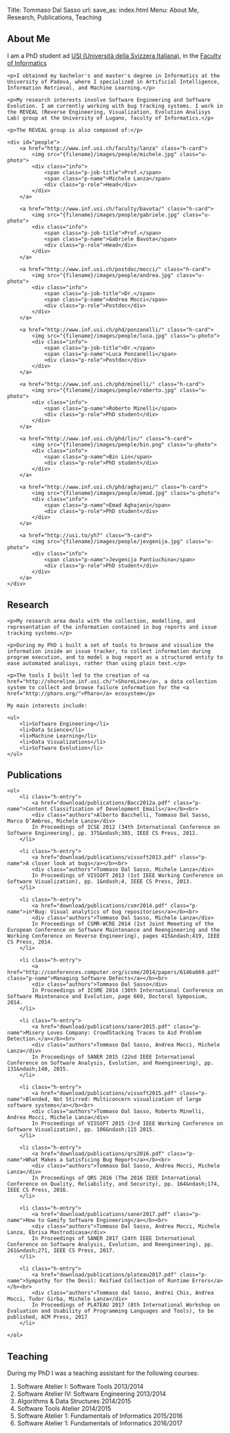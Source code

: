 Title: Tommaso Dal Sasso
url:
save_as: index.html
Menu: About Me, Research, Publications, Teaching



<section id="about_me">
    <h2>About Me</h2>
    <p>I am a PhD student ad <a href="http://www.usi.ch">USI (Università della Svizzera Italiana)</a>, in the <a href="http://www.inf.usi.ch">Faculty of Informatics</a></p>
    
    <p>I obtained my bachelor's and master's degree in Informatics at the University of Padova, where I specialized in Artificial Intelligence, Information Retrieval, and Machine Learning.</p>

    <p>My research interests involve Software Engineering and Software Evolution. I am currently working with bug tracking systems. I work in the REVEAL (Reverse Engineering, Visualization, Evolution Analisys Lab) group at the University of Lugano, faculty of Informatics.</p>

    <p>The REVEAL group is also composed of:</p>

    <div id="people">
        <a href="http://www.inf.usi.ch/faculty/lanza" class="h-card">
            <img src="{filename}/images/people/michele.jpg" class="u-photo">
            <div class="info">
                <span class="p-job-title">Prof.</span>
                <span class="p-name">Michele Lanza</span>
                <div class="p-role">Head</div>
            </div>
        </a>

        <a href="http://www.inf.usi.ch/faculty/bavota/" class="h-card">
            <img src="{filename}/images/people/gabriele.jpg" class="u-photo">
            <div class="info">
                <span class="p-job-title">Prof.</span>
                <span class="p-name">Gabriele Bavota</span>
                <div class="p-role">Head</div>
            </div>
        </a>

        <a href="http://www.inf.usi.ch/postdoc/mocci/" class="h-card">
            <img src="{filename}/images/people/andrea.jpg" class="u-photo">
            <div class="info">
                <span class="p-job-title">Dr.</span>
                <span class="p-name">Andrea Mocci</span>
                <div class="p-role">Postdoc</div>
            </div>
        </a>

        <a href="http://www.inf.usi.ch/phd/ponzanelli/" class="h-card">
            <img src="{filename}/images/people/luca.jpg" class="u-photo">
            <div class="info">
                <span class="p-job-title">Dr.</span>
                <span class="p-name">Luca Ponzanelli</span>
                <div class="p-role">Postdoc</div>
            </div>
        </a>

        <a href="http://www.inf.usi.ch/phd/minelli/" class="h-card">
            <img src="{filename}/images/people/roberto.jpg" class="u-photo">
            <div class="info">
                <span class="p-name">Roberto Minelli</span>
                <div class="p-role">PhD student</div>
            </div>
        </a>

        <a href="http://www.inf.usi.ch/phd/lin/" class="h-card">
            <img src="{filename}/images/people/bin.png" class="u-photo">
            <div class="info">
                <span class="p-name">Bin Lin</span>
                <div class="p-role">PhD student</div>
            </div>
        </a>

        <a href="http://www.inf.usi.ch/phd/aghajani/" class="h-card">
            <img src="{filename}/images/people/emad.jpg" class="u-photo">
            <div class="info">
                <span class="p-name">Emad Aghajani</span>
                <div class="p-role">PhD student</div>
            </div>
        </a>

        <a href="http://usi.to/yh7" class="h-card">
            <img src="{filename}/images/people/jevgenija.jpg" class="u-photo">
            <div class="info">
                <span class="p-name">Jevgenija Pantiuchina</span>
                <div class="p-role">PhD student</div>
            </div>
        </a>
    </div>
</section>

<section id="research">
    <h2>Research</h2>

    <p>My research area deals with the collection, modelling, and representation of the information contained in bug reports and issue tracking systems.</p>

    <p>During my PhD i built a set of tools to browse and visualize the information inside an issue tracker, to collect information during program execution, and to model a bug report as a structured entity to ease automated analisys, rather than using plain text.</p>

    <p>The tools I built led to the creation of <a href="http://shoreline.inf.usi.ch/">ShoreLine</a>, a data collection system to collect and browse failure information for the <a href="http://pharo.org/">Pharo</a> ecosystem</p>

    My main interests include:

    <ul>
        <li>Software Engineering</li>
        <li>Data Science</li>
        <li>Machine Learning</li>
        <li>Data Visualizations</li>
        <li>Software Evolution</li>
    </ul>
</section>

<section id="publications" class="h-feed">
    <h2 class="p-name">Publications</h2>

    <ol>
        <li class="h-entry">
            <a href="download/publications/Bacc2012a.pdf" class="p-name">Content Classification of Development Emails</a></b><br>
            <div class="authors">Alberto Bacchelli, Tommaso Dal Sasso, Marco D’Ambros, Michele Lanza</div>
            In Proceedings of ICSE 2012 (34th International Conference on Software Engineering), pp. 375&ndash;385, IEEE CS Press, 2012.
        </li>

        <li class="h-entry">
            <a href="download/publications/vissoft2013.pdf" class="p-name">A closer look at bugs</a></b><br>
            <div class="authors">Tommaso Dal Sasso, Michele Lanza</div>
            In Proceedings of VISSOFT 2013 (1st IEEE Working Conference on Software Visualization), pp. 1&ndash;4, IEEE CS Press, 2013.
        </li>

        <li class="h-entry">
            <a href="download/publications/csmr2014.pdf" class="p-name">in*Bug: Visual analytics of bug repositories</a></b><br>
            <div class="authors">Tommaso Dal Sasso, Michele Lanza</div>
            In Proceedings of CSMR-WCRE 2014 (1st Joint Meeeting of the European Conference on Software Maintenance and Reengineering and the Working Conference on Reverse Engineering), pages 415&ndash;419, IEEE CS Press, 2014.
        </li>

        <li class="h-entry">
            <a href="http://conferences.computer.org/icsme/2014/papers/6146a669.pdf" class="p-name">Managing Software Defects</a></b><br>
            <div class="authors">Tommaso Dal Sasso</div>
            In Proceedings of ICSME 2014 (30th International Conference on Software Maintenance and Evolution, page 669, Doctoral Symposium, 2014.
        </li>

        <li class="h-entry">
            <a href="download/publications/saner2015.pdf" class="p-name">Misery Loves Company: CrowdStacking Traces to Aid Problem Detection.</a></b><br>
            <div class="authors">Tommaso Dal Sasso, Andrea Mocci, Michele Lanza</div>
            In Proceedings of SANER 2015 (22nd IEEE International Conference on Software Analysis, Evolution, and Reengineering), pp. 131&ndash;140, 2015.
        </li>

        <li class="h-entry">
            <a href="download/publications/vissoft2015.pdf" class="p-name">Blended, Not Stirred: Multiconcern visualization of large software systems</a></b><br>
            <div class="authors">Tommaso Dal Sasso, Roberto Minelli, Andrea Mocci, Michele Lanza</div>
            In Proceedings of VISSOFT 2015 (3rd IEEE Working Conference on Software Visualization), pp. 106&ndash;115 2015.
        </li>

        <li class="h-entry">
            <a href="download/publications/qrs2016.pdf" class="p-name">What Makes a Satisficing Bug Report</a></b><br>
            <div class="authors">Tommaso Dal Sasso, Andrea Mocci, Michele Lanza</div>
            In Proceedings of QRS 2016 (The 2016 IEEE International Conference on Quality, Reliability, and Security), pp. 164&ndash;174, IEEE CS Press, 2016.
        </li>

        <li class="h-entry">
            <a href="download/publications/saner2017.pdf" class="p-name">How to Gamify Software Engineering</a></b><br>
            <div class="authors">Tommaso Dal Sasso, Andrea Mocci, Michele Lanza, Ebrisa Mastrodicasa</div>
            In Proceedings of SANER 2017 (24th IEEE International Conference on Software Analysis, Evolution, and Reengineering), pp. 261&ndash;271, IEEE CS Press, 2017.
        </li>

        <li class="h-entry">
            <a href="download/publications/plateau2017.pdf" class="p-name">Sympathy for the Devil: Reified Collection of Runtime Errors</a></b><br>
            <div class="authors">Tommaso dal Sasso, Andrei Chis, Andrea Mocci, Tudor Girba, Michele Lanza</div>
            In Proceedings of PLATEAU 2017 (8th International Workshop on Evaluation and Usability of Programming Languages and Tools), to be published, ACM Press, 2017
        </li>

    </ol>
</section>

<!--<section id="projects">
<h2>Projects</h2>
</section>-->

<section id="teaching">
    <h2>Teaching</h2>
    <p>During my PhD I was a teaching assistant for the following courses:</p>
    <ol>
        <li>Software Atelier I: Software Tools 2013/2014</li>
        <li>Software Atelier IV: Software Engineering 2013/2014</li>
        <li>Algorithms &amp; Data Structures 2014/2015</li>
        <li>Software Tools Atelier 2014/2015</li>
        <li>Software Atelier 1: Fundamentals of Informatics	2015/2016</li>
        <li>Software Atelier 1: Fundamentals of Informatics 2016/2017</li>
    </ol>
</section>
